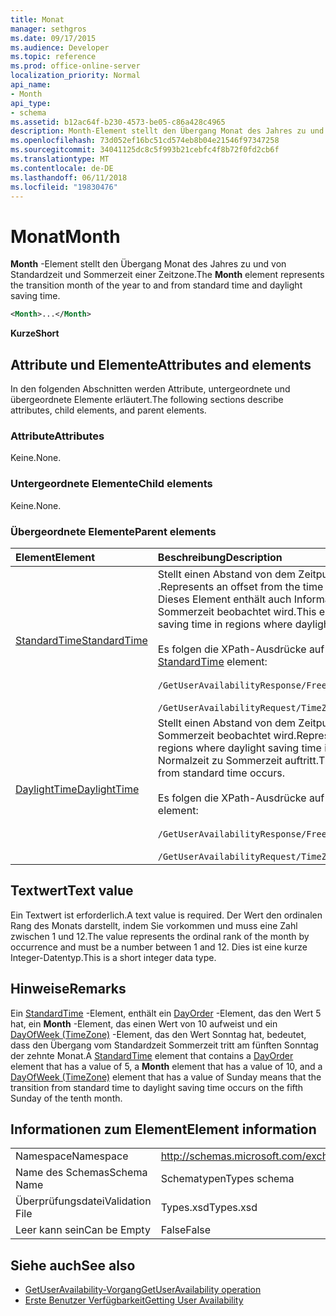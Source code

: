 ```yaml
---
title: Monat
manager: sethgros
ms.date: 09/17/2015
ms.audience: Developer
ms.topic: reference
ms.prod: office-online-server
localization_priority: Normal
api_name:
- Month
api_type:
- schema
ms.assetid: b12ac64f-b230-4573-be05-c86a428c4965
description: Month-Element stellt den Übergang Monat des Jahres zu und von Standardzeit und Sommerzeit einer Zeitzone.
ms.openlocfilehash: 73d052ef16bc51cd574eb8b04e21546f97347258
ms.sourcegitcommit: 34041125dc8c5f993b21cebfc4f8b72f0fd2cb6f
ms.translationtype: MT
ms.contentlocale: de-DE
ms.lasthandoff: 06/11/2018
ms.locfileid: "19830476"
---
```

# <a name="month"></a><span data-ttu-id="cb088-103">Monat</span><span class="sxs-lookup"><span data-stu-id="cb088-103">Month</span></span>

<span data-ttu-id="cb088-104">**Month** -Element stellt den Übergang Monat des Jahres zu und von Standardzeit und Sommerzeit einer Zeitzone.</span><span class="sxs-lookup"><span data-stu-id="cb088-104">The **Month** element represents the transition month of the year to and from standard time and daylight saving time.</span></span> 
  
```xml
<Month>...</Month>
```

 <span data-ttu-id="cb088-105">**Kurze**</span><span class="sxs-lookup"><span data-stu-id="cb088-105">**Short**</span></span>
## <a name="attributes-and-elements"></a><span data-ttu-id="cb088-106">Attribute und Elemente</span><span class="sxs-lookup"><span data-stu-id="cb088-106">Attributes and elements</span></span>

<span data-ttu-id="cb088-107">In den folgenden Abschnitten werden Attribute, untergeordnete und übergeordnete Elemente erläutert.</span><span class="sxs-lookup"><span data-stu-id="cb088-107">The following sections describe attributes, child elements, and parent elements.</span></span>
  
### <a name="attributes"></a><span data-ttu-id="cb088-108">Attribute</span><span class="sxs-lookup"><span data-stu-id="cb088-108">Attributes</span></span>

<span data-ttu-id="cb088-109">Keine.</span><span class="sxs-lookup"><span data-stu-id="cb088-109">None.</span></span>
  
### <a name="child-elements"></a><span data-ttu-id="cb088-110">Untergeordnete Elemente</span><span class="sxs-lookup"><span data-stu-id="cb088-110">Child elements</span></span>

<span data-ttu-id="cb088-111">Keine.</span><span class="sxs-lookup"><span data-stu-id="cb088-111">None.</span></span>
  
### <a name="parent-elements"></a><span data-ttu-id="cb088-112">Übergeordnete Elemente</span><span class="sxs-lookup"><span data-stu-id="cb088-112">Parent elements</span></span>

|<span data-ttu-id="cb088-113">**Element**</span><span class="sxs-lookup"><span data-stu-id="cb088-113">**Element**</span></span>|<span data-ttu-id="cb088-114">**Beschreibung**</span><span class="sxs-lookup"><span data-stu-id="cb088-114">**Description**</span></span>|
|:-----|:-----|
|[<span data-ttu-id="cb088-115">StandardTime</span><span class="sxs-lookup"><span data-stu-id="cb088-115">StandardTime</span></span>](standardtime.md) <br/> | <span data-ttu-id="cb088-116">Stellt einen Abstand von dem Zeitpunkt relativ zur koordinierten Weltzeit (UTC) dargestellt durch das Element [Bias (UTC)](bias-utc.md) .</span><span class="sxs-lookup"><span data-stu-id="cb088-116">Represents an offset from the time relative to Coordinated Universal Time (UTC) represented by the [Bias (UTC)](bias-utc.md) element.</span></span> <span data-ttu-id="cb088-117">Dieses Element enthält auch Informationen über den Wechsel zur Standardzeit von Sommerzeit Regionen, in dem Sommerzeit beobachtet wird.</span><span class="sxs-lookup"><span data-stu-id="cb088-117">This element also contains information about the transition to standard time from daylight saving time in regions where daylight saving time is observed.</span></span> <br/> <br/>  <span data-ttu-id="cb088-118">Es folgen die XPath-Ausdrücke auf das [StandardTime](standardtime.md) -Element:</span><span class="sxs-lookup"><span data-stu-id="cb088-118">The following are the XPath expressions to the [StandardTime](standardtime.md) element:</span></span> <br/> <br/>  `/GetUserAvailabilityResponse/FreeBusyResponseArray/FreeBusyResponse/FreeBusyView/WorkingHours/TimeZone/StandardTime` <br/><br/>  `/GetUserAvailabilityRequest/TimeZone/StandardTime` <br/> |
|[<span data-ttu-id="cb088-119">DaylightTime</span><span class="sxs-lookup"><span data-stu-id="cb088-119">DaylightTime</span></span>](daylighttime.md) <br/> | <span data-ttu-id="cb088-120">Stellt einen Abstand von dem Zeitpunkt relativ zur UTC, dargestellt durch das Element [Bias (UTC)](bias-utc.md) Regionen, in dem Sommerzeit beobachtet wird.</span><span class="sxs-lookup"><span data-stu-id="cb088-120">Represents an offset from the time relative to UTC represented by the [Bias (UTC)](bias-utc.md) element in regions where daylight saving time is observed.</span></span> <span data-ttu-id="cb088-121">Dieses Element enthält auch Informationen dazu, wann der Übergang von Normalzeit zu Sommerzeit auftritt.</span><span class="sxs-lookup"><span data-stu-id="cb088-121">This element also contains information about when the transition to daylight saving time from standard time occurs.</span></span>  <br/><br/>  <span data-ttu-id="cb088-122">Es folgen die XPath-Ausdrücke auf das [DaylightTime](daylighttime.md) -Element:</span><span class="sxs-lookup"><span data-stu-id="cb088-122">The following are the XPath expressions to the [DaylightTime](daylighttime.md) element:</span></span>  <br/> <br/> `/GetUserAvailabilityResponse/FreeBusyResponseArray/FreeBusyResponse/FreeBusyView/WorkingHours/TimeZone/DaylightTime` <br/><br/>  `/GetUserAvailabilityRequest/TimeZone/DaylightTime` <br/> |
   
## <a name="text-value"></a><span data-ttu-id="cb088-123">Textwert</span><span class="sxs-lookup"><span data-stu-id="cb088-123">Text value</span></span>

<span data-ttu-id="cb088-124">Ein Textwert ist erforderlich.</span><span class="sxs-lookup"><span data-stu-id="cb088-124">A text value is required.</span></span> <span data-ttu-id="cb088-125">Der Wert den ordinalen Rang des Monats darstellt, indem Sie vorkommen und muss eine Zahl zwischen 1 und 12.</span><span class="sxs-lookup"><span data-stu-id="cb088-125">The value represents the ordinal rank of the month by occurrence and must be a number between 1 and 12.</span></span> <span data-ttu-id="cb088-126">Dies ist eine kurze Integer-Datentyp.</span><span class="sxs-lookup"><span data-stu-id="cb088-126">This is a short integer data type.</span></span>
  
## <a name="remarks"></a><span data-ttu-id="cb088-127">Hinweise</span><span class="sxs-lookup"><span data-stu-id="cb088-127">Remarks</span></span>

<span data-ttu-id="cb088-128">Ein [StandardTime](standardtime.md) -Element, enthält ein [DayOrder](dayorder.md) -Element, das den Wert 5 hat, ein **Month** -Element, das einen Wert von 10 aufweist und ein [DayOfWeek (TimeZone)](dayofweek-timezone.md) -Element, das den Wert Sonntag hat, bedeutet, dass den Übergang vom Standardzeit Sommerzeit tritt am fünften Sonntag der zehnte Monat.</span><span class="sxs-lookup"><span data-stu-id="cb088-128">A [StandardTime](standardtime.md) element that contains a [DayOrder](dayorder.md) element that has a value of 5, a **Month** element that has a value of 10, and a [DayOfWeek (TimeZone)](dayofweek-timezone.md) element that has a value of Sunday means that the transition from standard time to daylight saving time occurs on the fifth Sunday of the tenth month.</span></span> 
  
## <a name="element-information"></a><span data-ttu-id="cb088-129">Informationen zum Element</span><span class="sxs-lookup"><span data-stu-id="cb088-129">Element information</span></span>

|||
|:-----|:-----|
|<span data-ttu-id="cb088-130">Namespace</span><span class="sxs-lookup"><span data-stu-id="cb088-130">Namespace</span></span>  <br/> |http://schemas.microsoft.com/exchange/services/2006/types  <br/> |
|<span data-ttu-id="cb088-131">Name des Schemas</span><span class="sxs-lookup"><span data-stu-id="cb088-131">Schema Name</span></span>  <br/> |<span data-ttu-id="cb088-132">Schematypen</span><span class="sxs-lookup"><span data-stu-id="cb088-132">Types schema</span></span>  <br/> |
|<span data-ttu-id="cb088-133">Überprüfungsdatei</span><span class="sxs-lookup"><span data-stu-id="cb088-133">Validation File</span></span>  <br/> |<span data-ttu-id="cb088-134">Types.xsd</span><span class="sxs-lookup"><span data-stu-id="cb088-134">Types.xsd</span></span>  <br/> |
|<span data-ttu-id="cb088-135">Leer kann sein</span><span class="sxs-lookup"><span data-stu-id="cb088-135">Can be Empty</span></span>  <br/> |<span data-ttu-id="cb088-136">False</span><span class="sxs-lookup"><span data-stu-id="cb088-136">False</span></span>  <br/> |
   
## <a name="see-also"></a><span data-ttu-id="cb088-137">Siehe auch</span><span class="sxs-lookup"><span data-stu-id="cb088-137">See also</span></span>

- [<span data-ttu-id="cb088-138">GetUserAvailability-Vorgang</span><span class="sxs-lookup"><span data-stu-id="cb088-138">GetUserAvailability operation</span></span>](getuseravailability-operation.md)
- [<span data-ttu-id="cb088-139">Erste Benutzer Verfügbarkeit</span><span class="sxs-lookup"><span data-stu-id="cb088-139">Getting User Availability</span></span>](http://msdn.microsoft.com/library/d4133fcb-9b0f-4e6b-aadf-a389da83516a%28Office.15%29.aspx)

